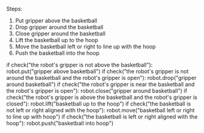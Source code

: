 

Steps:
1. Put gripper above the basketball
2. Drop gripper around the basketball
3. Close gripper around the basketball
4. Lift the basketball up to the hoop
5. Move the basketball left or right to line up with the hoop
6. Push the basketball into the hoop

if check("the robot's gripper is not above the basketball"):
    robot.put("gripper above basketball")
if check("the robot's gripper is not around the basketball and the robot's gripper is open"):
    robot.drop("gripper around basketball")
if check("the robot's gripper is near the basketball and the robot's gripper is open"):
    robot.close("gripper around basketball")
if check("the robot's gripper is above the basketball and the robot's gripper is closed"):
    robot.lift("basketball up to the hoop")
if check("the basketball is not left or right aligned with the hoop"):
    robot.move("basketball left or right to line up with hoop")
if check("the basketball is left or right aligned with the hoop"):
    robot.push("basketball into hoop")